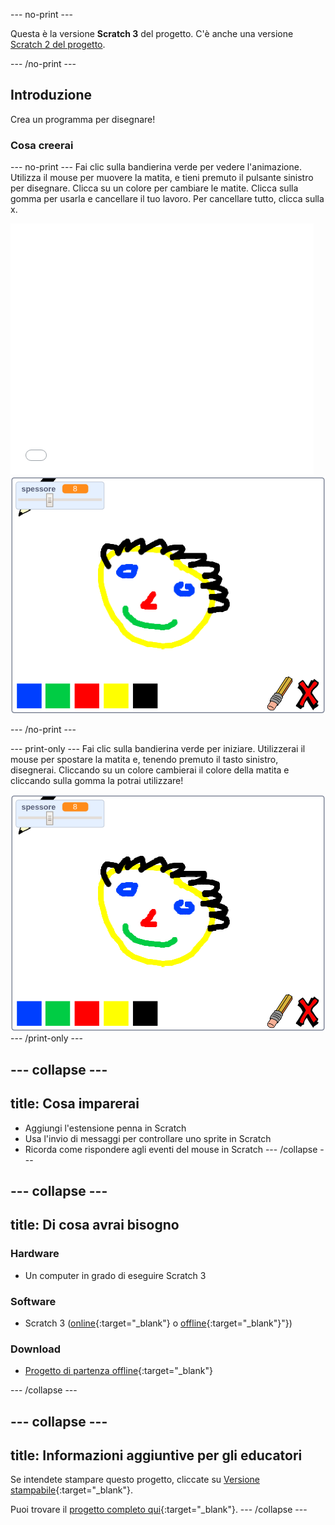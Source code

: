 --- no-print ---

Questa è la versione **Scratch 3** del progetto. C'è anche una versione [Scratch 2 del progetto](https://projects.raspberrypi.org/it-IT/projects/paint-box-scratch2).

--- /no-print ---

## Introduzione

Crea un programma per disegnare!

### Cosa creerai

--- no-print --- Fai clic sulla bandierina verde per vedere l'animazione. Utilizza il mouse per muovere la matita, e tieni premuto il pulsante sinistro per disegnare. Clicca su un colore per cambiare le matite. Clicca sulla gomma per usarla e cancellare il tuo lavoro. Per cancellare tutto, clicca sulla x.

<div class="scratch-preview">
  <iframe allowtransparency="true" width="485" height="402" src="//scratch.mit.edu/projects/embed/329442160/?autostart=false" frameborder="0" scrolling="no"></iframe>
  <img src="images/showcase.png">
</div>

--- /no-print ---

--- print-only --- Fai clic sulla bandierina verde per iniziare. Utilizzerai il mouse per spostare la matita e, tenendo premuto il tasto sinistro, disegnerai. Cliccando su un colore cambierai il colore della matita e cliccando sulla gomma la potrai utilizzare!

![showcase](images/showcase.png) --- /print-only ---

--- collapse ---
---
title: Cosa imparerai
---

+ Aggiungi l'estensione penna in Scratch
+ Usa l'invio di messaggi per controllare uno sprite in Scratch
+ Ricorda come rispondere agli eventi del mouse in Scratch --- /collapse ---

--- collapse ---
---
title: Di cosa avrai bisogno
---

### Hardware

+ Un computer in grado di eseguire Scratch 3

### Software

+ Scratch 3 ([online](http://rpf.io/scratchon){:target="_blank"} o [offline](http://rpf.io/scratchoff){:target="_blank"}"})

### Download

+ [Progetto di partenza offline](http://rpf.io/p/it-IT/paint-box-go){:target="_blank"}

--- /collapse ---

--- collapse ---
---
title: Informazioni aggiuntive per gli educatori
---

Se intendete stampare questo progetto, cliccate su [Versione stampabile](https://projects.raspberrypi.org/it-IT/projects/paint-box/print){:target="_blank"}.

Puoi trovare il [progetto completo qui](http://rpf.io/p/it-IT/paint-box-get){:target="_blank"}. --- /collapse ---